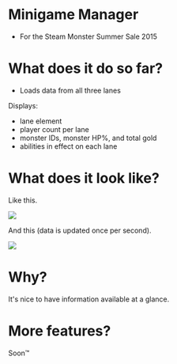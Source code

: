# Minigame Manager

- For the Steam Monster Summer Sale 2015

# What does it do so far?

- Loads data from all three lanes

Displays:

- lane element
- player count per lane
- monster IDs, monster HP%, and total gold
- abilities in effect on each lane 

# What does it look like?

Like this.

![](https://i.imgur.com/6fhraaj.gif)

And this (data is updated once per second).

![](https://i.imgur.com/rREoOSj.gif)

# Why?

It's nice to have information available at a glance.

# More features?

Soon™